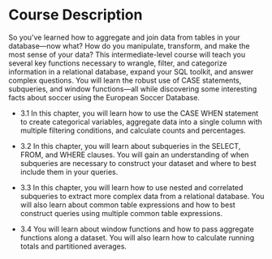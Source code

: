 # Course Description

So you've learned how to aggregate and join data from tables in your database—now what? How do you manipulate, transform, and make the most sense of your data? This intermediate-level course will teach you several key functions necessary to wrangle, filter, and categorize information in a relational database, expand your SQL toolkit, and answer complex questions. You will learn the robust use of CASE statements, subqueries, and window functions—all while discovering some interesting facts about soccer using the European Soccer Database.

* 3.1 In this chapter, you will learn how to use the CASE WHEN statement to create categorical variables, aggregate data into a single column with multiple filtering conditions, and calculate counts and percentages.

* 3.2 In this chapter, you will learn about subqueries in the SELECT, FROM, and WHERE clauses. You will gain an understanding of when subqueries are necessary to construct your dataset and where to best include them in your queries.

* 3.3 In this chapter, you will learn how to use nested and correlated subqueries to extract more complex data from a relational database. You will also learn about common table expressions and how to best construct queries using multiple common table expressions.

* 3.4 You will learn about window functions and how to pass aggregate functions along a dataset. You will also learn how to calculate running totals and partitioned averages.
